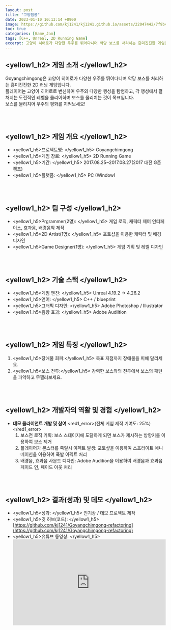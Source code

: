 ```yaml
---
layout: post
title: "고양침공"
date: 2023-01-10 10:13:14 +0900
image: https://github.com/kj1241/kj1241.github.io/assets/22047442/7f9b4306-2464-46b0-8e23-02c001e26a5c
toc: true
categories: [Game_Jam]
tags: [C++, Unreal, 2D Running Game]
excerpt: 고양이 히어로가 다양한 우주를 뛰어다니며 악당 보스를 처리하는 흥미진진한 게임입니다. 이 게임에서 플레이어는 고양이 히어로로 변신하여 우주의 다양한 행성을 탐험하고, 각 행성에서 펼쳐지는 도전적인 레벨을 클리어하며 보스를 물리치는 것이 목표입니다. 보스를 물리치어 우주의 평화를 지켜보세요!
---
```


<!-- <h1><yellow1_h1>프로젝트 이름: 고양침공 </yellow1_h1></h1>
![고양침공](https://github.com/kj1241/kj1241.github.io/assets/22047442/7f9b4306-2464-46b0-8e23-02c001e26a5c){: width="740" height="400"} -->


## <yellow1_h2> 게임 소개 </yellow1_h2>

Goyangchimgong은 고양이 히어로가 다양한 우주를 뛰어다니며 악당 보스를 처리하는 흥미진진한 2D 러닝 게임입니다.  
플레이어는 고양이 히어로로 변신하여 우주의 다양한 행성을 탐험하고, 각 행성에서 펼쳐지는 도전적인 레벨을 클리어하며 보스를 물리치는 것이 목표입니다.  
보스를 물리치어 우주의 평화를 지켜보세요!

<br>
<br>

## <yellow1_h2> 게임 개요 </yellow1_h2>

- <span><yellow1_h5>프로젝트명: </yellow1_h5> Goyangchimgong</span>
- <span><yellow1_h5>게임 장르: </yellow1_h5> 2D Running Game </span>
- <span><yellow1_h5>기간: </yellow1_h5> 2017.08.25~2017.08.27(2017 대전 G존 캠프) </span>
- <span><yellow1_h5>플랫폼: </yellow1_h5> PC (Window)</span> 

<br>
<br>

## <yellow1_h2> 팀 구성 </yellow1_h2>

- <span><yellow1_h5>Prgrammer(2명): </yellow1_h5> 게임 로직, 캐릭터 제어 인터페이스, 효과음, 배경음악 제작 </span>
- <span><yellow1_h5>2D Artist(1명): </yellow1_h5> 포토샵을 이용한 캐릭터 및 배경 디자인 </span>
- <span><yellow1_h5>Game Designer(1명): </yellow1_h5> 게임 기획 및 레벨 디자인 </span>

<br>
<br>

## <yellow1_h2> 기술 스택 </yellow1_h2>

- <span><yellow1_h5>게임 엔진: </yellow1_h5> Unreal 4.19.2 → 4.26.2 </span>
- <span><yellow1_h5>언어: </yellow1_h5> C++ / blueprint </span>
- <span><yellow1_h5>그래픽 디자인: </yellow1_h5> Adobe Photoshop / Illustrator </span>
- <span><yellow1_h5>음향 효과: </yellow1_h5> Adobe Audiition</span> 

<br>
<br>

## <yellow1_h2> 게임 특징 </yellow1_h2>

1. <yellow1_h5>장애물 회피:</yellow1_h5> 목표 지점까지 장애물을 피해 달리세요.
2. <yellow1_h5>보스 전투:</yellow1_h5> 강력한 보스와의 전투에서 보스의 패턴을 파악하고 무찔러보세요.

<br>
<br>

## <yellow1_h2> 개발자의 역활 및 경험 </yellow1_h2>

- <span>**데모 클라이언트 개발 및 참여** <red1_error>(전체 게임 제작 기여도: 25%)</red1_error></span>
    1. 보스전 로직 기획: 보스 스테이지에 도달하게 되면 보스가 제시하는 방향키를 이용하여 보스 제거
    2. 플레이어가 몬스터를 죽일시 이펙트 발생: 포토샾을 이용하여 스프라이트 애니메이션을 이용하여 폭발 이펙트 처리
    3. 배경음, 효과음 사운드 디자인: Adobe Audition을 이용하여 배경음과 효과음 페이드 인, 페이드 아웃 처리  


<br>
<br>

## <yellow1_h2> 결과(성과) 및 데모 </yellow1_h2>

- <span><yellow1_h5>성과: </yellow1_h5> 인기상 / 데모 프로젝트 제작 </span>
- <span> <yellow1_h5>깃 허브(코드): </yellow1_h5> [https://github.com/kj1241/Goyangchimgong-refactoring](https://github.com/kj1241/Goyangchimgong-refactoring) </span>
- <yellow1_h5>유튜브 동영상: </yellow1_h5> 
    <iframe width="100%" style="aspect-ratio:16/9" src="https://www.youtube.com/embed/LY2KvlVKLng" title="고양침공(야근천재)" frameborder="0" allow="accelerometer; autoplay; clipboard-write; encrypted-media; gyroscope; picture-in-picture; web-share" allowfullscreen></iframe>
